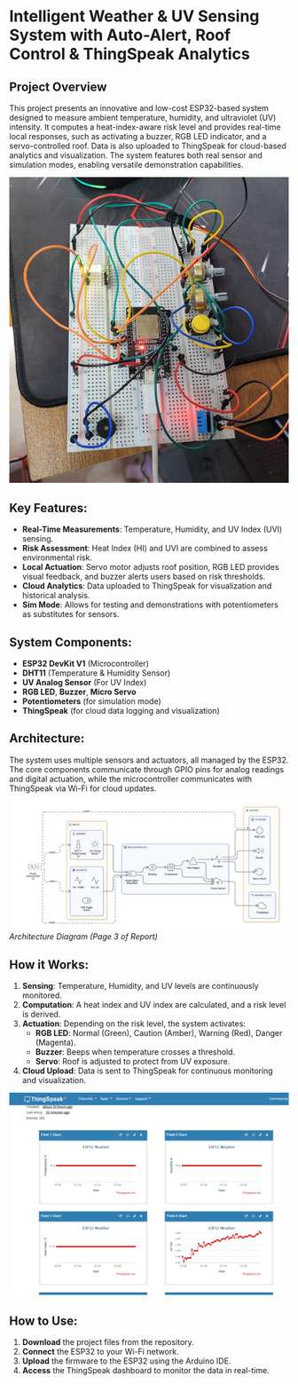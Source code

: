 # Intelligent Weather & UV Sensing System with Auto-Alert, Roof Control & ThingSpeak Analytics

## Project Overview
This project presents an innovative and low-cost ESP32-based system designed to measure ambient temperature, humidity, and ultraviolet (UV) intensity. It computes a heat-index-aware risk level and provides real-time local responses, such as activating a buzzer, RGB LED indicator, and a servo-controlled roof. Data is also uploaded to ThingSpeak for cloud-based analytics and visualization. The system features both real sensor and simulation modes, enabling versatile demonstration capabilities.

![Project](./images/project.jpg)  

## Key Features:
- **Real-Time Measurements**: Temperature, Humidity, and UV Index (UVI) sensing.
- **Risk Assessment**: Heat Index (HI) and UVI are combined to assess environmental risk.
- **Local Actuation**: Servo motor adjusts roof position, RGB LED provides visual feedback, and buzzer alerts users based on risk thresholds.
- **Cloud Analytics**: Data uploaded to ThingSpeak for visualization and historical analysis.
- **Sim Mode**: Allows for testing and demonstrations with potentiometers as substitutes for sensors.

## System Components:
- **ESP32 DevKit V1** (Microcontroller)
- **DHT11** (Temperature & Humidity Sensor)
- **UV Analog Sensor** (For UV Index)
- **RGB LED**, **Buzzer**, **Micro Servo**
- **Potentiometers** (for simulation mode)
- **ThingSpeak** (for cloud data logging and visualization)

## Architecture:
The system uses multiple sensors and actuators, all managed by the ESP32. The core components communicate through GPIO pins for analog readings and digital actuation, while the microcontroller communicates with ThingSpeak via Wi-Fi for cloud updates.

![Project Architecture](./images/architecture.png)  
*Architecture Diagram (Page 3 of Report)*

## How it Works:
1. **Sensing**: Temperature, Humidity, and UV levels are continuously monitored.
2. **Computation**: A heat index and UV index are calculated, and a risk level is derived.
3. **Actuation**: Depending on the risk level, the system activates:
   - **RGB LED**: Normal (Green), Caution (Amber), Warning (Red), Danger (Magenta).
   - **Buzzer**: Beeps when temperature crosses a threshold.
   - **Servo**: Roof is adjusted to protect from UV exposure.
4. **Cloud Upload**: Data is sent to ThingSpeak for continuous monitoring and visualization.
   
![Cloud](./images/thingspeak.png)

## How to Use:
1. **Download** the project files from the repository.
2. **Connect** the ESP32 to your Wi-Fi network.
3. **Upload** the firmware to the ESP32 using the Arduino IDE.
4. **Access** the ThingSpeak dashboard to monitor the data in real-time.


